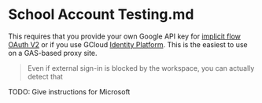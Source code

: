 # School Account Testing.md

This requires that you provide your own Google API key for [implicit flow OAuth V2](https://developers.google.com/identity/protocols/oauth2/javascript-implicit-flow) or if you use GCloud [Identity Platform](https://cloud.google.com/identity-platform/docs/web/google). This is the easiest to use on a GAS-based proxy site.

> Even if external sign-in is blocked by the workspace, you can actually detect that

TODO: Give instructions for Microsoft
